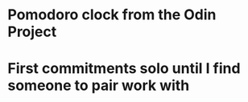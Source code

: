 Pomodoro clock from the Odin Project
==============

# First commitments solo until I find someone to pair work with